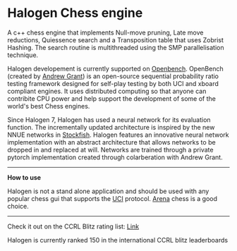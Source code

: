 # Halogen Chess engine

A c++ chess engine that implements Null-move pruning, Late move reductions, Quiessence search and a Transposition table that uses Zobrist Hashing. The search routine is multithreaded using the SMP parallelisation technique.

Halogen developement is currently supported on [Openbench](http://chess.grantnet.us/). OpenBench (created by [Andrew Grant](https://github.com/AndyGrant)) is an open-source sequential probability ratio testing framework designed for self-play testing by both UCI and xboard compliant engines. It uses distributed computing so that anyone can contribite CPU power and help support the development of some of the world's best Chess engines.

Since Halogen 7, Halogen has used a neural network for its evaluation function. The incrementally updated architecture is inspired by the new NNUE networks in [Stockfish](https://github.com/official-stockfish/Stockfish). Halogen features an innovative neural network implementation with an abstract architecture that allows networks to be dropped in and replaced at will. Networks are trained through a private pytorch implementation created through colarberation with Andrew Grant. 

-----------------------------------
 
**How to use**

Halogen is not a stand alone application and should be used with any popular chess gui that supports the [UCI](http://wbec-ridderkerk.nl/html/UCIProtocol.html) protocol. [Arena](http://www.playwitharena.de/) chess is a good choice.


-----------------------------------

Check it out on the CCRL Blitz rating list: [Link](https://ccrl.chessdom.com/ccrl/404/cgi/compare_engines.cgi?family=Halogen&print=Rating+list&print=Results+table&print=LOS+table&print=Ponder+hit+table&print=Eval+difference+table&print=Comopp+gamenum+table&print=Overlap+table&print=Score+with+common+opponents)

Halogen is currently ranked 150 in the international CCRL blitz leaderboards


